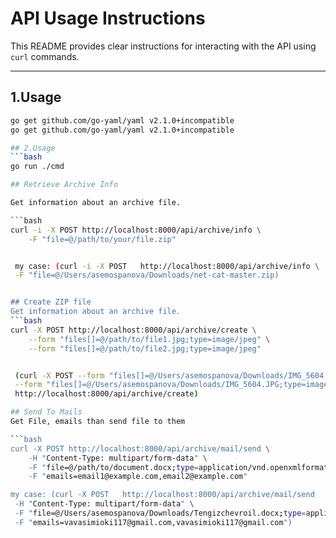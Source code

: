 # API Usage Instructions

This README provides clear instructions for interacting with the API using `curl` commands.

---

## 1.Usage
```bash
go get github.com/go-yaml/yaml v2.1.0+incompatible
go get github.com/go-yaml/yaml v2.1.0+incompatible

## 2.Usage
```bash
go run ./cmd 

## Retrieve Archive Info

Get information about an archive file.

```bash
curl -i -X POST http://localhost:8000/api/archive/info \
    -F "file=@/path/to/your/file.zip"


 my case: (curl -i -X POST   http://localhost:8000/api/archive/info \
 -F "file=@/Users/asemospanova/Downloads/net-cat-master.zip)


## Create ZIP file
Get information about an archive file.
```bash
curl -X POST http://localhost:8000/api/archive/create \
    --form "files[]=@/path/to/file1.jpg;type=image/jpeg" \
    --form "files[]=@/path/to/file2.jpg;type=image/jpeg"


 (curl -X POST --form "files[]=@/Users/asemospanova/Downloads/IMG_5604.JPG;type=image/jpeg" \
 --form "files[]=@/Users/asemospanova/Downloads/IMG_5604.JPG;type=image/jpeg"\
 http://localhost:8000/api/archive/create)

## Send To Mails
Get File, emails than send file to them

```bash
curl -X POST http://localhost:8000/api/archive/mail/send \
    -H "Content-Type: multipart/form-data" \
    -F "file=@/path/to/document.docx;type=application/vnd.openxmlformats-officedocument.wordprocessingml.document" \
    -F "emails=email1@example.com,email2@example.com"

my case: (curl -X POST   http://localhost:8000/api/archive/mail/send
 -H "Content-Type: multipart/form-data" \
 -F "file=@/Users/asemospanova/Downloads/Tengizchevroil.docx;type=application/vnd.openxmlformats-officedocument.wordprocessingml.document" \
 -F "emails=vavasimioki117@gmail.com,vavasimioki117@gmail.com")



